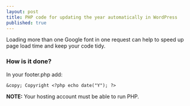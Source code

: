 ```yaml
---
layout: post
title: PHP code for updating the year automatically in WordPress
published: true
---
```


Loading more than one Google font in one request can help to speed up page load time and keep your code tidy.

### How is it done?
In your footer.php add:

    &copy; Copyright <?php echo date("Y"); ?>
        

__NOTE:__ Your hosting account must be able to run PHP.
